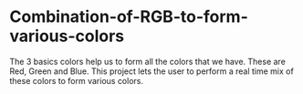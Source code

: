 # Combination-of-RGB-to-form-various-colors

The 3 basics colors help us to form all the colors that we have. These are Red, Green and Blue.
This project lets the user to perform a real time mix of these colors to form various colors.
